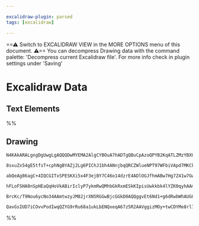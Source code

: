```yaml
---

excalidraw-plugin: parsed
tags: [excalidraw]

---
```

==⚠  Switch to EXCALIDRAW VIEW in the MORE OPTIONS menu of this document. ⚠== You can decompress Drawing data with the command palette: 'Decompress current Excalidraw file'. For more info check in plugin settings under 'Saving'


# Excalidraw Data

## Text Elements
%%
## Drawing
```compressed-json
N4KAkARALgngDgUwgLgAQQQDwMYEMA2AlgCYBOuA7hADTgQBuCpAzoQPYB2KqATLZMzYBXUtiRoIACyhQ4zZAHoFAc0JRJQgEYA6bGwC2CgF7N6hbEcK4OCtptbErHALRY8RMpWdx8Q1TdIEfARcZgRmBShcZQUebQBGAFZtAAYaOiCEfQQOKGZuAG1wMFAwMogSbggAdVxEgBlMKBTlZQBFAGsAFQohTAB2UgBVSQAJADV0sshYRCrA7CiOZWCp

8sxuZx54gE5tfsT+cphNgBYAZj2Lg6PIChJ1bh4ANnjbqQRCZWlueNPT97WFbiVApd7MKCkNgdBAAYTY+DYpCqAGJ4gh0ei1pBNLhsB1lFChBxiPDEciJJDrMw4LhArlsRAAGaEfD4ADKsFWEkEHkZEKhMOqD0kT3BkOhCE5MG56F5lXeRO+HHC+TQb2KkDYtOwahO6pSYM1EEJwjgAEliGrUAUALrvJnkbKW7gcIRs96EElYKq4NKK4QklXMa2l

abQeAg86agC+4IQCGITxSPESKXi5x4F3ejBY7C46o14dzrE4ADlOGJfhmABw7Hg7Z41w7GwjMAAimSgie4TIIYXemkDxAAosFsrlrW6PcahHBiLhu0n1QdG6dEvF+qceKn3kQOB1Xe78Hu2Pie2g+/gwsUY+B7XRcHA4JzFyCw9BJFkQRAiN8oGsDCEAgFAAEJ4gSRIkmSSKoky8EIYB2AiPSUDmt2+icoKcIIrBEhohihFIShORoRh4H4qaxKkr

hFLoFSHA0nSpHEaQqHoVkABirIclyP7ykmRwQMhbGkRxmESkKIpisUwkkbk4lYZK0qyhAAmsexGEAErCMqqq/EJImaVkADyOp6r8hqGfJZFcZwUCcbg+isvqqAtuURliRhnH2eyhBGCCPBGh5NniV0WBQAAgn+BboMETIAdZokKRhr6kFFbFsBQX64MuqDTiesmeSlWQjiSkWZdlIR5RAdJQlQSXGfoFX1V0kbzMOGleVxToIDpsoFUJzDYFCbIA

BrcKc/T9Nou6ycNo34AAmtwzyJM82jrXN5RGGwBjcGGkD0AQQggvEt6Nd1+g6dRwbWhAUGCbJhIkH5AXJkJL3EJyCBwNw7mQF9ACybDEAgZW4JowR5VeA7PaQJAwXRh0QKBCI1aQyi4gAFNs/TULwm4E3jBMpJtACUjJaQgyjunS8xY7guPnGCvAs8T7OghTEAXUVNlKTCZlQPmU7HkJjpOX1ORgwjywHcaOSQ9D3CQqd7zYEQf1oKrCDvBwksq6

QavGsIUD7iCOvvPodIwqQZYG9rRu68a1ukLbENQxeqA67z5R2AAVggizMOy+twCDYMe8rl79s75R4sLjBdHt+Dy+Gsz8Zkiz5oyyEQgYbVzGgg3Goi54w7HDpQphWfC5wvaV6XoRRdnScp0ebK3uAcZ0CywShneMZAA=
```
%%